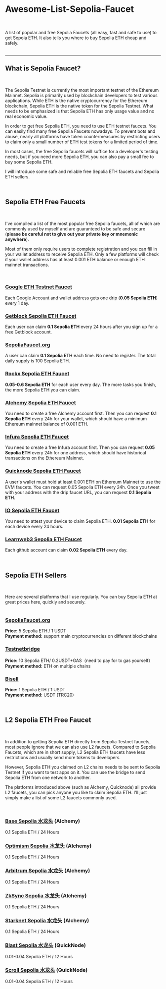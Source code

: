 # Awesome-List-Sepolia-Faucet
<br>

A list of popular and free Sepolia Faucets (all easy, fast and safe to use) to get Sepoia ETH. It also tells you where to buy Sepolia ETH cheap and safely.
<br>
<br>

---


## What is Sepolia Faucet?
<br>

The Sepolia Testnet is currently the most important testnet of the Ethereum Mainnet. Sepolia is primarily used by blockchain developers to test various applications. While ETH is the native cryptocurrency for the Ethereum blockchain, Sepolia ETH is the native token for the Sepolia Testnet. What needs to be emphasized is that Sepolia ETH has only usage value and no real economic value.

In order to get free Sepolia ETH, you need to use ETH testnet faucets. You can easily find many free Sepolia Faucets nowadays. To prevent bots and abuse, nearly all platforms have taken countermeasures by restricting users to claim only a small number of ETH test tokens for a limited period of time.

In most cases, the free Sepolia faucets will suffice for a developer's testing needs, but if you need more Sepolia ETH, you can also pay a small fee to buy some Sepolia ETH.

I will introduce some safe and reliable free Sepolia ETH faucets and Sepolia ETH sellers.

<br>

## Sepolia ETH Free Faucets
<br>

I've compiled a list of the most popular free Sepolia faucets, all of which are commonly used by myself and are guaranteed to be safe and secure (**please be careful not to give out your private key or mnemonic anywhere**).

Most of them only require users to complete registration and you can fill in your wallet address to receive Sepolia ETH. Only a few platforms will check if your wallet address has at least 0.001 ETH balance or enough ETH mainnet transactions.

<br>

### [Google ETH Testnet Faucet](https://cloud.google.com/application/web3/faucet)

Each Google Account and wallet address gets one drip (**0.05 Sepolia ETH**) every 1 day. 


### [Getblock Sepolia ETH Faucet](https://getblock.io/faucet/eth-sepolia/)


Each user can claim **0.1 Sepolia ETH** every 24 hours after you sign up for a free Getblock account.

### [SepoliaFaucet.org](http://sepoliafaucet.org/)


A user can claim **0.1 Sepolia ETH** each time. No need to register.
The total daily supply is 100 Sepolia ETH. 

### [Rockx Sepolia ETH Faucet](https://beta-access.rockx.com/faucet-sepolia)


**0.05-0.6 Sepolia ETH** for each user every day. The more tasks you finish, the more Sepolia ETH you can claim.

### [Alchemy Sepolia  ETH Faucet](https://www.alchemy.com/faucets/ethereum-sepolia)


You need to create a free Alchemy account first. Then you can request **0.1 Sepolia ETH** every 24h for your wallet, which should have a minimum Ethereum mainnet balance of 0.001 ETH.

### [Infura Sepolia ETH Faucet](https://www.infura.io/faucet/sepolia)


You need to create a free Infura account first. Then you can request **0.05 Sepolia ETH** every 24h for one address, which should have historical transactions on the Ethereum Mainnet.

### [Quicknode Sepolia ETH Faucet](https://faucet.quicknode.com/ethereum/sepolia)


A user's wallet must hold at least 0.001 ETH on Ethereum Mainnet to use the EVM faucets. You can request 0.05 Sepolia ETH every 24h. Once you tweet with your address with the drip faucet URL, you can request **0.1 Sepolia ETH**.

### [IO Sepolia ETH Faucet](https://www.sepoliafaucet.io/)

You need to attest your device to claim Sepolia ETH. 
**0.01 Sepolia ETH** for each device every 24 hours.

### [Learnweb3 Sepolia ETH Faucet](https://learnweb3.io/faucets/sepolia/)

Each github account can claim **0.02 Sepolia ETH** every day.

<br>

## Sepolia ETH Sellers

<br>

Here are several platforms that I use regularly. You can buy Sepolia ETH at great prices here, quickly and securely.  
<br>

### [SepoliaFaucet.org](http://sepoliafaucet.org/)


**Price:** 5 Sepolia ETH / 1 USDT
<br>
**Payment method:** support main cryptocurrencies on different blockchains

### [Testnetbridge](https://testnetbridge.com/sepolia)

**Price:** 10 Sepolia ETH/ 0.2USDT+GAS（need to pay for tx gas yourself）
<br>
**Payment method:** ETH on multiple chains

### [Bisell](https://bisell.site/)

**Price:** 1 Sepolia ETH / 1 USDT
<br>
**Payment method:** USDT (TRC20)

<br>

## L2 Sepolia ETH Free Faucet

<br>

In addition to getting Sepolia ETH directly from Sepolia Testnet faucets, most people ignore that we can also use L2 faucets. Compared to Sepolia Faucets, which are in short supply, L2 Sepolia ETH faucets have less restrictions and usually send more tokens to developers.

However, Sepolia ETH you claimed on L2 chains needs to be sent to Sepolia Testnet if you want to test apps on it. You can use the bridge to send Sepolia ETH from one network to another.

The platforms introduced above (such as Alchemy, Quicknode) all provide L2 faucets, you can pick anyone you like to claim Sepolia ETH. I'll just simply make a list of some L2 faucets commonly used.

<br>

### [Base Sepolia 水龙头](https://www.alchemy.com/faucets/base-sepolia) (Alchemy) 

0.1 Sepolia ETH / 24 Hours

### [Optimism Sepolia 水龙头](https://www.alchemy.com/faucets/optimism-sepolia) (Alchemy)

0.1 Sepolia ETH / 24 Hours

### [Arbitrum Sepolia 水龙头](https://www.alchemy.com/faucets/arbitrum-sepolia) (Alchemy)

0.1 Sepolia ETH / 24 Hours

### [ZkSync Sepolia 水龙头](https://www.alchemy.com/faucets/zksync-sepolia) (Alchemy)

0.1 Sepolia ETH / 24 Hours

### [Starknet Sepolia 水龙头](https://www.alchemy.com/faucets/starknet-sepolia) (Alchemy)

0.1 Sepolia ETH / 24 Hours

### [Blast Sepolia 水龙头](https://faucet.quicknode.com/blast/sepolia)  (QuickNode)

0.01-0.04 Sepolia ETH / 12 Hours

### [Scroll Sepolia 水龙头](https://faucet.quicknode.com/scroll/sepolia)  (QuickNode)

0.01-0.04 Sepolia ETH / 12 Hours
